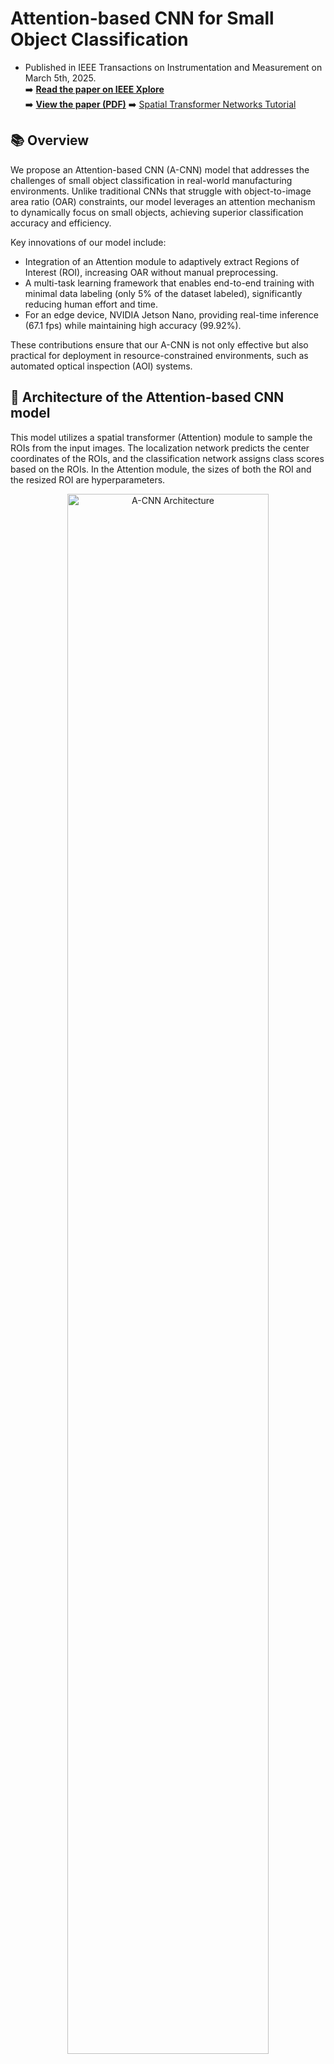 # Attention-based CNN for Small Object Classification
* Published in IEEE Transactions on Instrumentation and Measurement on March 5th, 2025. <br>
➡️ **[Read the paper on IEEE Xplore](https://doi.org/10.1109/TIM.2025.3548240)** <br>
➡️ **<a href="https://drive.google.com/file/d/1Sd6pG3sAqparhOF8mNqujJR55c9HIqKY/view?usp=sharing" target="_blank">View the paper (PDF)</a>**
➡️ <a href="https://docs.pytorch.org/tutorials/intermediate/spatial_transformer_tutorial.html" target="_blank">Spatial Transformer Networks Tutorial</a>



## 📚 Overview
We propose an Attention-based CNN (A-CNN) model that addresses the challenges of small object classification in real-world manufacturing environments. Unlike traditional CNNs that struggle with object-to-image area ratio (OAR) constraints, our model leverages an  attention mechanism to dynamically focus on small objects, achieving superior classification accuracy and efficiency.

Key innovations of our model include:

- Integration of an Attention module to adaptively extract Regions of Interest (ROI), increasing OAR without manual preprocessing.
- A multi-task learning framework that enables end-to-end training with minimal data labeling (only 5% of the dataset labeled), significantly reducing human effort and time.
- For an edge device, NVIDIA Jetson Nano, providing real-time inference (67.1 fps) while maintaining high accuracy (99.92%).
  
These contributions ensure that our A-CNN is not only effective but also practical for deployment in resource-constrained environments, such as automated optical inspection (AOI) systems.


## 📂 Architecture of the Attention-based CNN model
This model utilizes a spatial transformer (Attention) module to sample the ROIs from the input images. The localization network predicts the center coordinates of the ROIs, and the classification network assigns class scores based on the ROIs. In the Attention module, the sizes of both the ROI and the resized ROI are hyperparameters.
<p align="center"> 
  <img src="https://github.com/user-attachments/assets/92532d03-2370-4742-80a9-56b42642bc15" alt="A-CNN Architecture" width="80%"> 
</p>


## Dataset
This dataset was created as part of our research. It is publicly available to facilitate reproducibility and further advancements in the field. <br>
➡️ <a href="https://drive.google.com/file/d/1-mJ-XuLnGw-MKrtD-E1y6Tp2aSlG_G97/view?usp=sharing" target="_blank">download dataset</a>

- **Images**:
  - `train data`: from device 0 
  - `test data`: from device 1
- **Labels**:
  - YOLO format labels corresponding to each image.    
<p align="center"> 
  <img src="https://github.com/user-attachments/assets/330c10ba-4341-4730-98d3-066826c86074" alt="Dataset Example" width="60%"> 
</p>

## Performance (updated after the paper publication)
The A-CNN model can be effectively trained end-to-end with minimal data labeling compared to object detection methods. Experimental results show that the proposed A-CNN model achieves a classification accuracy of **99.92%** and an inference speed of **62.9 fps** on the NVIDIA Jetson Nano platform, outperforming the smallest models of YOLOv5, YOLOv7, YOLOv8, YOLOv9 and YOLOv10, state-of-the-art object detection algorithms, in terms of both accuracy and latency. Notably, our model has 3.8× faster than the fastest YOLO model, underscoring its efficiency in real-time applications. These findings highlight the potential of the A-CNN model as an accurate and practical solution for small object classification.

**Comparison of the A-CNN with YOLO Object Detection Models**

| Model            | Params (M) | FLOPs<sup>f</sup> (G) | Input (resized) | Accuracy (%) | Latency<sup>a</sup> (ms) |
|:----------------:|:------------:|:--------------:|:-----------------:|:--------------:|:----------------:|
| YOLOv5-Nano     | **1.76**   | **1.55** | 640×480 | 99.67 | **61** |     
|                 |            | **0.67** | 416×312 | 97.92 | 61 |
|                 |            | **0.22** | 224×168 | 82.83 | 55 |
| YOLOv7-Tiny     | 6.02       | 4.95     | 640×480 | **99.83** | 135 |
|                 |            | 2.15     | 416×312 | 98.42 | 135 |
|                 |            | 0.69     | 224×168 |**95.33** | 130 |
| YOLOv8-Nano     | 3.01       | 3.01     | 640×480 | 98.95 | 72 |
|                 |            | 1.33     | 416×312 | 95.58 | **44** |
|                 |            | 0.43     | 224×168 | 64.00 | **44** |
| YOLOv9-Tiny     | 2.01       | 2.94     | 640×480 | 99.50 | 112 |
|                 |            |1.28      | 416×312 | 99.08 | 102 |
|                 |            | 0.41     | 224×168 | 77.08 | 95 |
| YOLOv10-Nano    | 2.71       | 3.15     | 640×480 | 99.75 | 84 |
|                 |            |1.36    | 416×312 | 99.33 | 59 |
|                 |            | 0.44     | 224×168 | 75.08 | 57 |
| A-CNN (base)     | 0.71  | 2.22 | 640×480 | 99.75 | **14.9 (6.2)** |
| A-CNN (best)     | 0.70  | 1.00 | 640×480 | 99.82 | 15.5 (6.3) |
| A-CNN (opt)      | 0.68  | 0.38 | 640×480 | **99.92** | 15.9 (6.6) |

**Notes:**
- <sup>f</sup> FLOPs in the forward process of model, excluding the pre- and post-processing for YOLO models.
- <sup>a</sup> End-to-end inference time measured on the **NVIDIA Jetson Nano**, including the pre- and post-processing.  
  Values in parentheses indicate inference time using **TensorRT with FP32 precision**.


## 📄 **Citation**
If you use this dataset, please cite the following paper:

> **Hyun-Yong Kim, Taek-Joon Yi, and Jong-Yun Lee**  
> _An Attention-based Convolutional Neural Network with Spatial Transformer Module for Automated Optical Inspection of Small Objects_  
> IEEE Transactions on Instrumentation and Measurement, 2025.  
> DOI: [10.1109/TIM.2025.3548240](https://doi.org/10.1109/TIM.2025.3548240)
